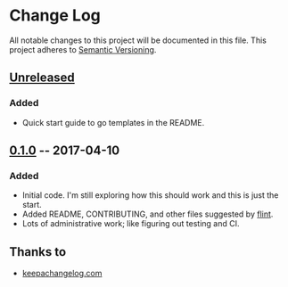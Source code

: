 Change Log
==========

All notable changes to this project will be documented in this file. This project adheres to [Semantic Versioning].

[Unreleased]
------------

### Added

- Quick start guide to go templates in the README.

[0.1.0] -- 2017-04-10
----------------------

### Added

-   Initial code. I'm still exploring how this should work and this is just the start.
-   Added README, CONTRIBUTING, and other files suggested by [flint].
-   Lots of administrative work; like figuring out testing and CI.

Thanks to
---------

-   [keepachangelog.com]

  [Semantic Versioning]: http://semver.org/
  [Unreleased]: https://github.com/docwhat/temple/compare/v0.1.0...HEAD
  [0.1.0]: https://github.com/docwhat/temple/commits/v0.1.0
  [flint]: https://github.com/pengwynn/flint
  [keepachangelog.com]: http://keepachangelog.com/
